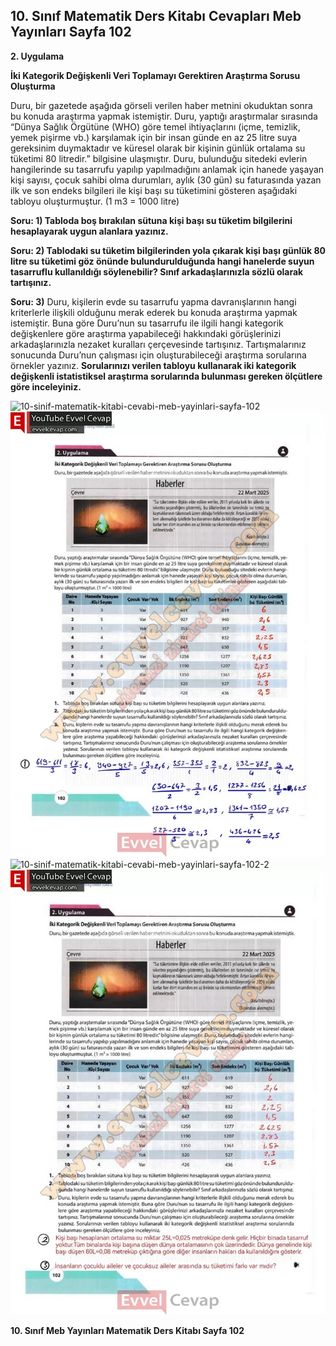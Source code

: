 ## 10. Sınıf Matematik Ders Kitabı Cevapları Meb Yayınları Sayfa 102

**2. Uygulama**

**İki Kategorik Değişkenli Veri Toplamayı Gerektiren Araştırma Sorusu Oluşturma**

Duru, bir gazetede aşağıda görseli verilen haber metnini okuduktan sonra bu konuda araştırma yapmak istemiştir. Duru, yaptığı araştırmalar sırasında “Dünya Sağlık Örgütüne (WHO) göre temel ihtiyaçlarını (içme, temizlik, yemek pişirme vb.) karşılamak için bir insan günde en az 25 litre suya gereksinim duymaktadır ve küresel olarak bir kişinin günlük ortalama su tüketimi 80 litredir.” bilgisine ulaşmıştır. Duru, bulunduğu sitedeki evlerin hangilerinde su tasarrufu yapılıp yapılmadığını anlamak için hanede yaşayan kişi sayısı, çocuk sahibi olma durumları, aylık (30 gün) su faturasında yazan ilk ve son endeks bilgileri ile kişi başı su tüketimini gösteren aşağıdaki tabloyu oluşturmuştur. (1 m3 = 1000 litre)

**Soru: 1) Tabloda boş bırakılan sütuna kişi başı su tüketim bilgilerini hesaplayarak uygun alanlara yazınız.**

**Soru: 2) Tablodaki su tüketim bilgilerinden yola çıkarak kişi başı günlük 80 litre su tüketimi göz önünde bulundurulduğunda hangi hanelerde suyun tasarruflu kullanıldığı söylenebilir? Sınıf arkadaşlarınızla sözlü olarak tartışınız.**

**Soru: 3)** Duru, kişilerin evde su tasarrufu yapma davranışlarının hangi kriterlerle ilişkili olduğunu merak ederek bu konuda araştırma yapmak istemiştir. Buna göre Duru’nun su tasarrufu ile ilgili hangi kategorik değişkenlere göre araştırma yapabileceği hakkındaki görüşlerinizi arkadaşlarınızla nezaket kuralları çerçevesinde tartışınız. Tartışmalarınız sonucunda Duru’nun çalışması için oluşturabileceği araştırma sorularına örnekler yazınız. **Sorularınızı verilen tabloyu kullanarak iki kategorik değişkenli istatistiksel araştırma sorularında bulunması gereken ölçütlere göre inceleyiniz.**

![10-sinif-matematik-kitabi-cevabi-meb-yayinlari-sayfa-102]()![10-sinif-matematik-kitabi-cevabi-meb-yayinlari-sayfa-102](./image1.webp)  
 ![10-sinif-matematik-kitabi-cevabi-meb-yayinlari-sayfa-102-2]()![10-sinif-matematik-kitabi-cevabi-meb-yayinlari-sayfa-102-2](./image2.webp)

**10. Sınıf Meb Yayınları Matematik Ders Kitabı Sayfa 102**